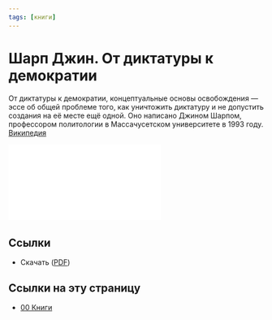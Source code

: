 ```yaml
---
tags: [книги] 
---
```

# Шарп Джин. От диктатуры к демократии


От диктатуры к демократии, концептуальные основы освобождения — эссе об общей проблеме того, как уничтожить диктатуру и не допустить создания на её месте ещё одной. Оно написано Джином Шарпом, профессором политологии в Массачусетском университете в 1993 году. [Википедия](https://ru.wikipedia.org/wiki/%D0%9E%D1%82_%D0%B4%D0%B8%D0%BA%D1%82%D0%B0%D1%82%D1%83%D1%80%D1%8B_%D0%BA_%D0%B4%D0%B5%D0%BC%D0%BE%D0%BA%D1%80%D0%B0%D1%82%D0%B8%D0%B8)

![../assets/Шарп Джин. От диктатуры к демократии.pdf](../assets/%D0%A8%D0%B0%D1%80%D0%BF%20%D0%94%D0%B6%D0%B8%D0%BD.%20%D0%9E%D1%82%20%D0%B4%D0%B8%D0%BA%D1%82%D0%B0%D1%82%D1%83%D1%80%D1%8B%20%D0%BA%20%D0%B4%D0%B5%D0%BC%D0%BE%D0%BA%D1%80%D0%B0%D1%82%D0%B8%D0%B8.pdf)

## Ссылки

* Скачать ([PDF](https://drive.google.com/file/d/1z67BIsmQJNpI_Ugp3Iugbltfa4xyIFse/view?usp=sharing))

## Ссылки на эту страницу

* [00 Книги](00%20%D0%9A%D0%BD%D0%B8%D0%B3%D0%B8.md)
